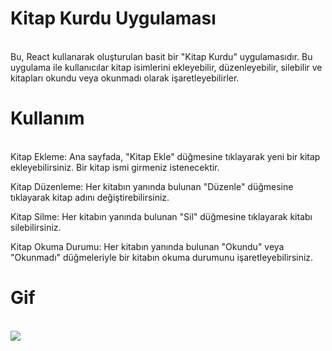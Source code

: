 # Kitap Kurdu Uygulaması
<br />
Bu, React kullanarak oluşturulan basit bir "Kitap Kurdu" uygulamasıdır. Bu uygulama ile kullanıcılar kitap isimlerini ekleyebilir, düzenleyebilir, silebilir ve kitapları okundu veya okunmadı olarak işaretleyebilirler.

# Kullanım
<br />
Kitap Ekleme: Ana sayfada, "Kitap Ekle" düğmesine tıklayarak yeni bir kitap ekleyebilirsiniz. Bir kitap ismi girmeniz istenecektir.

Kitap Düzenleme: Her kitabın yanında bulunan "Düzenle" düğmesine tıklayarak kitap adını değiştirebilirsiniz.

Kitap Silme: Her kitabın yanında bulunan "Sil" düğmesine tıklayarak kitabı silebilirsiniz.

Kitap Okuma Durumu: Her kitabın yanında bulunan "Okundu" veya "Okunmadı" düğmeleriyle bir kitabın okuma durumunu işaretleyebilirsiniz.

# Gif
<br />
<img src="ezgif.com-gif-maker.gif"/>

